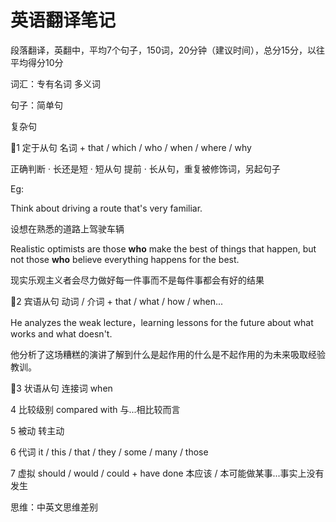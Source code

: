 # 英语翻译笔记

段落翻译，英翻中，平均7个句子，150词，20分钟（建议时间），总分15分，以往平均得分10分

词汇：专有名词 多义词

句子：简单句

复杂句

📌1 定于从句  名词 + that / which / who / when / where / why

正确判断 · 长还是短 · 短从句 提前  · 长从句，重复被修饰词，另起句子

Eg:

Think about driving a route that's very familiar.

设想在熟悉的道路上驾驶车辆

Realistic optimists are those **who** make the best of things that happen, but not those **who** believe everything happens for the best.

现实乐观主义者会尽力做好每一件事而不是每件事都会有好的结果

📌2 宾语从句 动词 / 介词 + that / what / how / when...

He analyzes the weak lecture，learning lessons for the future about what works and what doesn't.

他分析了这场糟糕的演讲了解到什么是起作用的什么是不起作用的为未来吸取经验教训。

📌3 状语从句 连接词 when

4 比较级别 compared with 与...相比较而言

5 被动 转主动

6 代词 it / this / that / they / some / many / those

7 虚拟 should / would / could + have done 本应该 / 本可能做某事...事实上没有发生

思维：中英文思维差别

